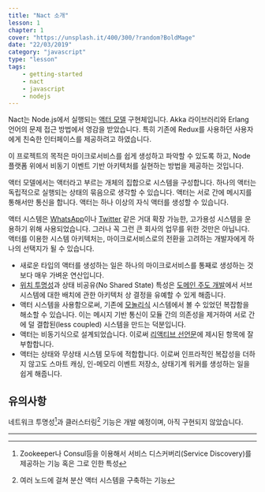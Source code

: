 ```yaml
---
title: "Nact 소개"
lesson: 1
chapter: 1
cover: "https://unsplash.it/400/300/?random?BoldMage"
date: "22/03/2019"
category: "javascript"
type: "lesson"
tags:
    - getting-started
    - nact
    - javascript
    - nodejs
---
```


Nact는 Node.js에서 실행되는 [액터 모델](https://ko.wikipedia.org/wiki/행위자_모델) 구현체입니다. Akka 라이브러리와 Erlang 언어의 문제 접근 방법에서 영감을 받았습니다. 특히 기존에 Redux를 사용하던 사용자에게 친숙한 인터페이스를 제공하려고 하였습니다.

이 프로젝트의 목적은 마이크로서비스를 쉽게 생성하고 파악할 수 있도록 하고, Node 플랫폼 위에서 비동기 이벤트 기반 아키텍처를 실현하는  방법을 제공하는 것입니다.

액터 모델에서는 액터라고 부르는 개체의 집합으로 시스템을 구성합니다. 하나의 액터는 독립적으로 실행되는 상태의 묶음으로 생각할 수 있습니다. 액터는 서로 간에 메시지를 통해서만 통신을 합니다. 액터는 하나 이상의 자식 액터를 생성할 수 있습니다.

액터 시스템은 [WhatsApp](https://www.whatsapp.com/)이나 [Twitter](https://twitter.com/) 같은 거대 확장 가능한, 고가용성 시스템을 운용하기 위해 사용되었습니다. 그러나 꼭 그런 큰 회사의 업무를 위한 것만은 아닙니다. 액터를 이용한 시스템 아키텍처는, 마이크로서비스로의 전환을 고려하는 개발자에게 하나의 선택지가 될 수 있습니다.

- 새로운 타입의 액터를 생성하는 일은 하나의 마이크로서비스를 통째로 생성하는 것보다 매우 가벼운 연산입니다.
- [위치 투명성](https://en.wikipedia.org/wiki/Location_transparency)과 상태 비공유(No Shared State) 특성은 [도메인 주도 개발](https://en.wikipedia.org/wiki/Domain-driven_design)에서 서브 시스템에 대한 배치에 관한 아키텍처 상 결정을 유예할 수 있게 해줍니다.
- 액터 시스템을 사용함으로써, 기존에 [모놀리식](https://microservices.io/patterns/monolithic.html) 시스템에서 볼 수 있었던 복잡함을 해소할 수 있습니다. 이는 메시지 기반 통신이 모듈 간의 의존성을 제거하여 서로 간에 덜 결합된(less coupled) 시스템을 만드는 덕분입니다.
- 액터는 비동기식으로 설계되었습니다. 이로써 [리액티브 선언문](https://www.reactivemanifesto.org/ko)에 제시된 항목에 잘 부합합니다.
- 액터는 상태와 무상태 시스템 모두에 적합합니다. 이로써 인프라적인 복잡성을 더하지 않고도 스마트 캐싱, 인-메모리 이벤트 저장소, 상태기계 워커를 생성하는 일을 쉽게 해줍니다.

## 유의사항

네트워크 투명성[^1]과 클러스터링[^2] 기능은 개발 예정이며, 아직 구현되지 않았습니다.

---

[^1]: Zookeeper나 Consul등을 이용해서 서비스 디스커버리(Service Discovery)를 제공하는 기능 혹은 그로 인한 특성  
[^2]: 여러 노드에 걸쳐 분산 액터 시스템을 구축하는 기능
